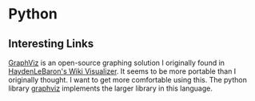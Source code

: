 # Python

## Interesting Links

[GraphViz](https://www.graphviz.org/) is an open-source graphing solution I originally found in [HaydenLeBaron's Wiki Visualizer](https://github.com/HaydenLeBaron/mdwiki-cartographer). It seems to be more portable than I originally thought. I want to get more comfortable using this. The python library [graphviz](https://graphviz.readthedocs.io/en/stable/manual.html) implements the larger library in this language.